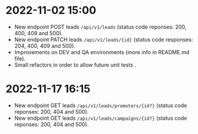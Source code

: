 # 2022-11-02 15:00
 - New endpoint POST leads `/api/v1/leads` (status code reponses: 200, 400, 409 and 500).
 - New endpoint PATCH leads `/api/v1/leads/{id}` (status code responses: 204, 400, 409 and 500).
 - Improvements on DEV and QA environments (more info in README.md file).
 - Small refactors in order to allow future unit tests .

# 2022-11-17 16:15
 - New endpoint GET leads `/api/v1/leads/promotors/{id?}` (status code reponses: 200, 404 and 500).
 - New endpoint GET leads `/api/v1/leads/campaigns/{id?}` (status code reponses: 200, 404 and 500).
